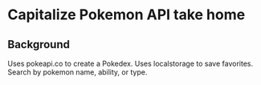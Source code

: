 # Capitalize Pokemon API take home

## Background
Uses pokeapi.co to create a Pokedex.  Uses localstorage to save favorites. Search by pokemon name, ability, or type.